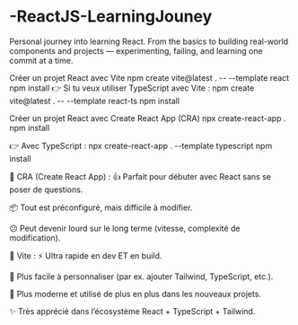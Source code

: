 # -ReactJS-LearningJouney
Personal journey into learning React. From the basics to building real-world components and projects — experimenting, failing, and learning one commit at a time.

Créer un projet React avec Vite
npm create vite@latest . -- --template react
npm install
👉 Si tu veux utiliser TypeScript avec Vite :
npm create vite@latest . -- --template react-ts
npm install

Créer un projet React avec Create React App (CRA)
npx create-react-app .
npm install

👉 Avec TypeScript :
npx create-react-app . --template typescript
npm install

🔹 CRA (Create React App) :
👍 Parfait pour débuter avec React sans se poser de questions.

📦 Tout est préconfiguré, mais difficile à modifier.

😕 Peut devenir lourd sur le long terme (vitesse, complexité de modification).

🔸 Vite :
⚡ Ultra rapide en dev ET en build.

🔧 Plus facile à personnaliser (par ex. ajouter Tailwind, TypeScript, etc.).

🧪 Plus moderne et utilisé de plus en plus dans les nouveaux projets.

✨ Très apprécié dans l’écosystème React + TypeScript + Tailwind.
